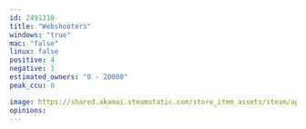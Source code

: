 ```yaml
---
id: 2491310
title: "Webshooters"
windows: "true"
mac: "false"
linux: false
positive: 4
negative: 1
estimated_owners: "0 - 20000"
peak_ccu: 0

image: https://shared.akamai.steamstatic.com/store_item_assets/steam/apps/2491310/header.jpg?t=1706022318
opinions:
---
```

